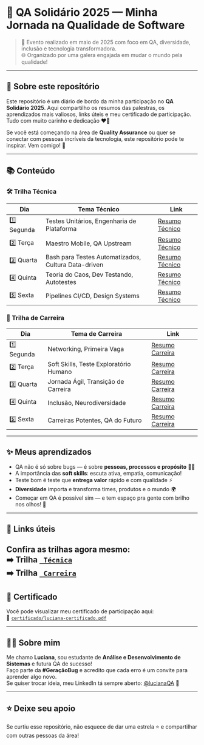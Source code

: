 
# 🐞 QA Solidário 2025 — Minha Jornada na Qualidade de Software

> 📅 Evento realizado em maio de 2025 com foco em QA, diversidade, inclusão e tecnologia transformadora.  
> 🌐 Organizado por uma galera engajada em mudar o mundo pela qualidade!

---

## 🎯 Sobre este repositório

Este repositório é um diário de bordo da minha participação no **QA Solidário 2025**. Aqui compartilho os resumos das palestras, os aprendizados mais valiosos, links úteis e meu certificado de participação. Tudo com muito carinho e dedicação ❤️‍🔥

Se você está começando na área de **Quality Assurance** ou quer se conectar com pessoas incríveis da tecnologia, este repositório pode te inspirar. Vem comigo! 🚀

---

## 📚 Conteúdo

### 🛠️ Trilha Técnica

| Dia | Tema Técnico | Link |
|-----|--------------|------|
| 1️⃣ Segunda | Testes Unitários, Engenharia de Plataforma | [Resumo Técnico](dia01.md) |
| 2️⃣ Terça | Maestro Mobile, QA Upstream | [Resumo Técnico](dia02.md) |
| 3️⃣ Quarta | Bash para Testes Automatizados, Cultura Data-driven | [Resumo Técnico](dia03.md) |
| 4️⃣ Quinta | Teoria do Caos, Dev Testando, Autotestes | [Resumo Técnico](dia04.md) |
| 5️⃣ Sexta | Pipelines CI/CD, Design Systems | [Resumo Técnico](dia05.md) |

### 🧭 Trilha de Carreira

| Dia | Tema de Carreira | Link |
|-----|------------------|------|
| 1️⃣ Segunda | Networking, Primeira Vaga | [Resumo Carreira](dia01.md) |
| 2️⃣ Terça | Soft Skills, Teste Exploratório Humano | [Resumo Carreira](dia02.md) |
| 3️⃣ Quarta | Jornada Ágil, Transição de Carreira | [Resumo Carreira](dia03.md) |
| 4️⃣ Quinta | Inclusão, Neurodiversidade | [Resumo Carreira](dia04) |
| 5️⃣ Sexta | Carreiras Potentes, QA do Futuro | [Resumo Carreira](dia05.md) |

---

## ✨ Meus aprendizados

- QA não é só sobre bugs — é sobre **pessoas, processos e propósito** 🧠💬  
- A importância das **soft skills**: escuta ativa, empatia, comunicação!  
- Teste bom é teste que **entrega valor** rápido e com qualidade ⚡  
- **Diversidade** importa e transforma times, produtos e o mundo 🌍  
- Começar em QA é possível sim — e tem espaço pra gente com brilho nos olhos! 💫


---
## 🔗 Links úteis 

Confira as trilhas agora mesmo:  
➡️ Trilha <a href="https://youtube.com/playlist?list=PL1fCWul_mzrgvOWTue0RhBsheTZrHOHo3&si=zfe1bI4ZUW0Ic4N3" target="_blank">` Técnica`</a> <br>
➡️ Trilha <a href="https://youtube.com/playlist?list=PL1fCWul_mzrgvOWTue0RhBsheTZrHOHo3&si=zfe1bI4ZUW0Ic4N3" target="_blank">` Carreira`</a>
---

## 🏅 Certificado

Você pode visualizar meu certificado de participação aqui:  
📜 [`certificado/luciana-certificado.pdf`](certificado-qa-solitario.pdf)

---

## 💁‍♀️ Sobre mim

Me chamo **Luciana**, sou estudante de **Análise e Desenvolvimento de Sistemas** e futura QA de sucesso!  
Faço parte da **#GeraçãoBug** e acredito que cada erro é um convite para aprender algo novo.  
Se quiser trocar ideia, meu LinkedIn tá sempre aberto: [@lucianaQA](https://www.linkedin.com/in/lucianaqa/) 💌

---

## ⭐ Deixe seu apoio

Se curtiu esse repositório, não esquece de dar uma estrela ⭐ e compartilhar com outras pessoas da área!
